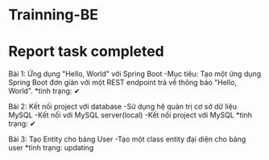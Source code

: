 # Trainning-BE
# Report task completed
Bài 1: Ứng dụng "Hello, World" với Spring Boot
-Mục tiêu: Tạo một ứng dụng Spring Boot đơn giản với một REST endpoint trả về thông báo "Hello, World". 
*tình trạng: ✔

Bài 2: Kết nối project với database
-Sử dụng hệ quản trị cơ sở dữ liệu MySQL
-Kết nối với MySQL server(local)
-Kết nối project với MySQL
*tình trạng: ✔

Bài 3: Tạo Entity cho bảng User
-Tạo một class entity đại diện cho bảng user
*tình trạng: updating

